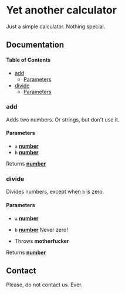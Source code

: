 # Yet another calculator

Just a simple calculator. Nothing special.

## Documentation

<!-- Generated by documentation.js. Update this documentation by updating the source code. -->

#### Table of Contents

-   [add](#add)
    -   [Parameters](#parameters)
-   [divide](#divide)
    -   [Parameters](#parameters-1)

### add

Adds two numbers. Or strings, but don't use it.

#### Parameters

-   `a` **[number](https://developer.mozilla.org/docs/Web/JavaScript/Reference/Global_Objects/Number)** 
-   `b` **[number](https://developer.mozilla.org/docs/Web/JavaScript/Reference/Global_Objects/Number)** 

Returns **[number](https://developer.mozilla.org/docs/Web/JavaScript/Reference/Global_Objects/Number)** 

### divide

Divides numbers, except when `b` is zero.

#### Parameters

-   `a` **[number](https://developer.mozilla.org/docs/Web/JavaScript/Reference/Global_Objects/Number)** 
-   `b` **[number](https://developer.mozilla.org/docs/Web/JavaScript/Reference/Global_Objects/Number)** Never zero!


-   Throws **motherfucker** 

Returns **[number](https://developer.mozilla.org/docs/Web/JavaScript/Reference/Global_Objects/Number)** 

## Contact

Please, do not contact us. Ever.
